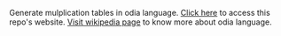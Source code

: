 Generate mulplication tables in odia language. <a href="https://parida-git.github.io/odiatable">Click here</a> to access this repo's website. <a href="https://en.m.wikipedia.org/wiki/Odia_language">Visit wikipedia page</a> to know more about odia language. 
